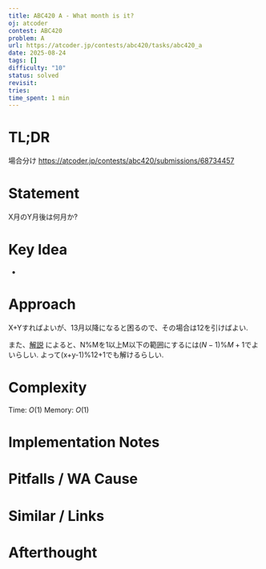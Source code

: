 ```yaml
---
title: ABC420 A - What month is it?
oj: atcoder
contest: ABC420
problem: A
url: https://atcoder.jp/contests/abc420/tasks/abc420_a
date: 2025-08-24
tags: []
difficulty: "10"
status: solved
revisit:
tries:
time_spent: 1 min
---
```


# TL;DR
場合分け
https://atcoder.jp/contests/abc420/submissions/68734457

# Statement
X月のY月後は何月か?

# Key Idea
* 

# Approach
X+Yすればよいが、13月以降になると困るので、その場合は12を引けばよい.

また、[解説](https://atcoder.jp/contests/abc420/editorial/13754) によると、N\%Mを1以上M以下の範囲にするには$(N-1)\%M+1$でよいらしい.
よって(x+y-1)%12+1でも解けるらしい.

# Complexity
Time: $O(1)$
Memory: $O(1)$

# Implementation Notes

# Pitfalls / WA Cause

# Similar / Links

# Afterthought
